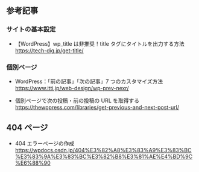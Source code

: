 ## 参考記事

### サイトの基本設定

- 【WordPress】wp_title は非推奨！title タグにタイトルを出力する方法
  https://tech-dig.jp/get-title/

### 個別ページ

- WordPress：「前の記事」「次の記事」7 つのカスタマイズ方法
  https://www.itti.jp/web-design/wp-prev-nexr/

- 個別ページで次の投稿・前の投稿の URL を取得する
  https://thewppress.com/libraries/get-previous-and-next-post-url/

## 404 ページ

- 404 エラーページの作成
  https://wpdocs.osdn.jp/404%E3%82%A8%E3%83%A9%E3%83%BC%E3%83%9A%E3%83%BC%E3%82%B8%E3%81%AE%E4%BD%9C%E6%88%90
